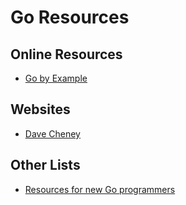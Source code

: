 # Go Resources

## Online Resources

* [Go by Example](https://gobyexample.com)

## Websites

* [Dave Cheney](https://dave.cheney.net)

## Other Lists

* [Resources for new Go programmers](https://dave.cheney.net/resources-for-new-go-programmers)
